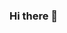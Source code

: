 ### Hi there 👋

<!--
- 🔭 I’m currently working on my thesis paper and looking for a job.
- 🌱 I’m currently learning Python.
- 👯 I’m looking to collaborate on app development with identified market potential. I can give shares to someone interested and capable to contribute in android and ios app deelopment.
- 🤔 I’m looking for help with Android & Ios devlopment.
- 💬 Ask me about php, JS and wordpress. Also, if you have any questions in relation to industry and market placement I am very knowledgable.
- 📫 How to reach me: Georgeskef@outlook.com 
- 😄 Pronouns: MrSalt
- ⚡ Fun fact: Food is tastless without salt


-->
